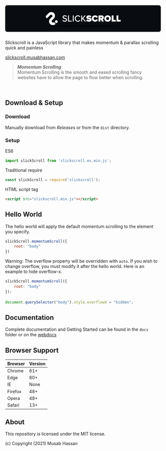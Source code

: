 <h1 align="center">
    <img src="/assets/Logo.png"/>
</h1>

Slickscroll is a JavaScript library that makes momentum & parallax scrolling quick and painless

[slickscroll.musabhassan.com](https://slickscroll.musabhassan.com)

<blockquote>
<strong><i>Momentum Scrolling</i></strong><br>
Momentum Scrolling is the smooth and eased scrolling fancy websites have to allow the page to flow better when scrolling.
</blockquote><br>


## Download & Setup

### Download
Manually download from *Releases* or from the `dist` directory.

### Setup

ES6
```javascript
import slickScroll from 'slickscroll.es.min.js';
```

Traditional require
```javascript
const slickScroll = require('slickscroll');
```

HTML script tag
```html
<script src="slickscroll.min.js"></script>
```

## Hello World
The hello world will apply the default momentum scrolling to the element you specify.
```javascript
slickScroll.momentumScroll({
    root: "body"
})
```
Warning: The overflow property will be overridden with `auto`. If you wish to change overflow, you must modify it after the hello world. Here is an example to hide overflow-x.
```javascript
slickScroll.momentumScroll({
    root: "body"
});

document.querySelector("body").style.overflowX = "hidden";
```

## Documentation
Complete documentation and Getting Started can be found in the `docs` folder or on the [webdocs](https://slickscroll.musabhassan.com/webdocs)



## Browser Support

Browser | Version
| - | - |
Chrome | 61+
Edge | 80+
IE | None
Firefox | 48+
Opera | 48+
Safari | 13+

## About
This repository is licensed under the MIT license.

(c) Copyright (2021) Musab Hassan
